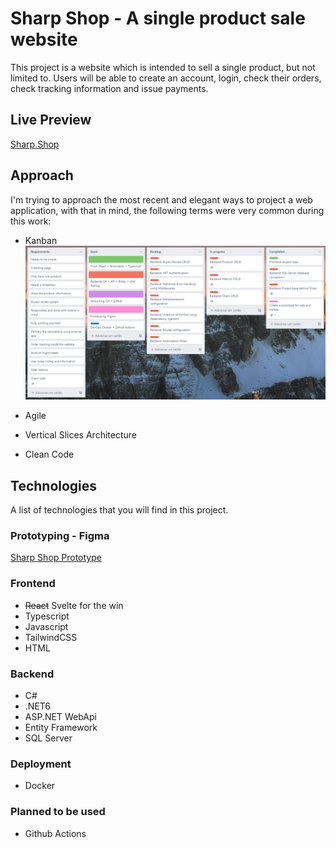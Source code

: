 # Sharp Shop - A single product sale website

This project is a website which is intended to sell a single product, but not limited to. Users will be able to create an account, login, check their orders, check tracking information and issue payments.

## Live Preview

[Sharp.Shop](https://shopdemo.sharpmeta.xyz/)

## Approach
I'm trying to approach the most recent and elegant ways to project a web application, with that in mind, the following terms were very common during this work:

- Kanban
![board](https://github.com/DrokeRavens/sharp.shop/blob/master/images/board.png)

- Agile
- Vertical Slices Architecture
- Clean Code

## Technologies
A list of technologies that you will find in this project.

### Prototyping - Figma
[Sharp Shop Prototype](https://www.figma.com/file/tS89I956YiqMh8uHDnCqyW/Sharp-Shop-Initial-Idea?node-id=0%3A1)

### Frontend
- <s>React</s> Svelte for the win
- Typescript
- Javascript
- TailwindCSS
- HTML

### Backend
- C#
- .NET6
- ASP.NET WebApi
- Entity Framework
- SQL Server

### Deployment
- Docker

### Planned to be used
- Github Actions
